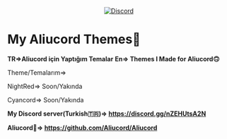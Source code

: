 <p align="center">
  <a href="https://discord.gg/nZEHUtsA2N">
    <img alt="Discord" src="https://img.shields.io/discord/1035964812586397737?color=%2300C853&label=Discord&logo=discord&logoColor=%2300C853&style=for-the-badge">
  </a>
</p>

# My Aliucord Themes🫠

**TR=>Aliucord için Yaptığım Temalar**
**En=> Themes I Made for Aliucord🙃**

Theme/Temalarım=>

NightRed=> Soon/Yakında

Cyancord=>
Soon/Yakında

**My Discord server(Turkish🇹🇷)=> https://discord.gg/nZEHUtsA2N**

**Aliucord🫠=> https://github.com/Aliucord/Aliucord**
